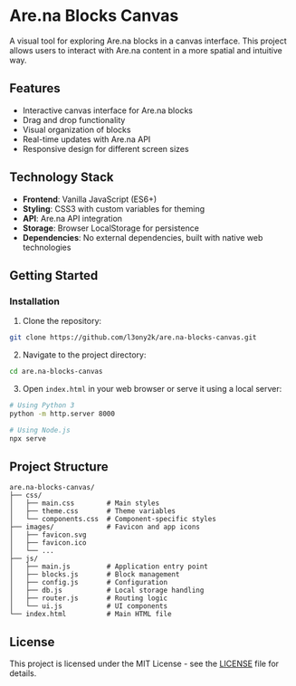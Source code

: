 # Are.na Blocks Canvas

A visual tool for exploring Are.na blocks in a canvas interface. This project allows users to interact with Are.na content in a more spatial and intuitive way.

## Features

- Interactive canvas interface for Are.na blocks
- Drag and drop functionality
- Visual organization of blocks
- Real-time updates with Are.na API
- Responsive design for different screen sizes

## Technology Stack

- **Frontend**: Vanilla JavaScript (ES6+)
- **Styling**: CSS3 with custom variables for theming
- **API**: Are.na API integration
- **Storage**: Browser LocalStorage for persistence
- **Dependencies**: No external dependencies, built with native web technologies

## Getting Started

### Installation

1. Clone the repository:
```bash
git clone https://github.com/l3ony2k/are.na-blocks-canvas.git
```

2. Navigate to the project directory:
```bash
cd are.na-blocks-canvas
```

3. Open `index.html` in your web browser or serve it using a local server:
```bash
# Using Python 3
python -m http.server 8000

# Using Node.js
npx serve
```

## Project Structure

```
are.na-blocks-canvas/
├── css/
│   ├── main.css        # Main styles
│   ├── theme.css       # Theme variables
│   └── components.css  # Component-specific styles
├── images/             # Favicon and app icons
│   ├── favicon.svg
│   ├── favicon.ico
│   └── ...
├── js/
│   ├── main.js         # Application entry point
│   ├── blocks.js       # Block management
│   ├── config.js       # Configuration
│   ├── db.js           # Local storage handling
│   ├── router.js       # Routing logic
│   └── ui.js           # UI components
└── index.html          # Main HTML file
```

## License

This project is licensed under the MIT License - see the [LICENSE](LICENSE) file for details.